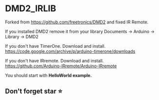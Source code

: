 # DMD2_IRLIB

Forked from https://github.com/freetronics/DMD2 and fixed IR Remote.

If you installed DMD2 remove it from your library
Documents -> Arduino -> Library -> DMD2

If you don't have TimerOne. Download and install. https://code.google.com/archive/p/arduino-timerone/downloads

If you don't have IRremote. Download and install. 
https://github.com/Arduino-IRremote/Arduino-IRremote

You should start with **HelloWorld example.**

## Don't forget star ⭐